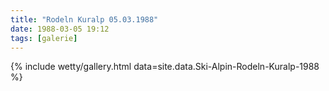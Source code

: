 ```yaml
---
title: "Rodeln Kuralp 05.03.1988"
date: 1988-03-05 19:12
tags: [galerie]
---
```


{% include wetty/gallery.html data=site.data.Ski-Alpin-Rodeln-Kuralp-1988 %}